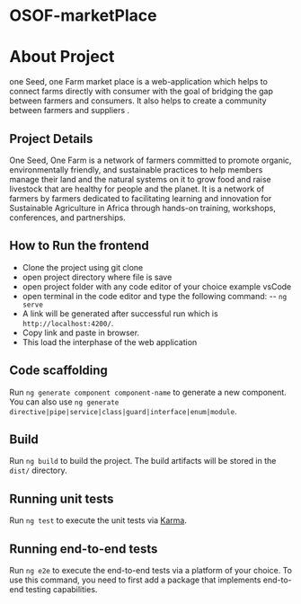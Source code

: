 # OSOF-marketPlace

# About Project

one Seed, one Farm market place is a web-application which helps to connect farms directly with consumer with the goal of bridging the gap between farmers and consumers. It also helps to create a community between farmers and suppliers .

## Project Details

One Seed, One Farm is a network of farmers committed to promote organic, environmentally friendly, and sustainable practices to help members manage their land and the natural systems on it to grow food and raise livestock that are healthy for people and the planet. It is a network of farmers by farmers dedicated to facilitating learning and innovation for Sustainable Agriculture in Africa through hands-on training, workshops, conferences, and partnerships.

## How to Run the frontend

- Clone the project using git clone
- open project directory where file is save
- open project folder with any code editor of your choice example vsCode
- open terminal in the code editor and type the following command:
-- `ng serve`
- A link will be generated after successful run which is `http://localhost:4200/`.
- Copy link and paste in browser.
- This load the interphase of the web application

## Code scaffolding

Run `ng generate component component-name` to generate a new component. You can also use `ng generate directive|pipe|service|class|guard|interface|enum|module`.

## Build

Run `ng build` to build the project. The build artifacts will be stored in the `dist/` directory.

## Running unit tests

Run `ng test` to execute the unit tests via [Karma](https://karma-runner.github.io).

## Running end-to-end tests

Run `ng e2e` to execute the end-to-end tests via a platform of your choice. To use this command, you need to first add a package that implements end-to-end testing capabilities.
